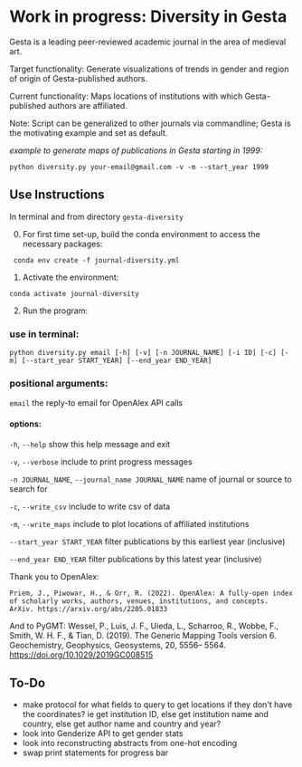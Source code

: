 # Work in progress: Diversity in Gesta

Gesta is a leading peer-reviewed academic journal in the area of medieval art.

Target functionality: Generate visualizations of trends in gender and region of origin of Gesta-published authors.

Current functionality: Maps locations of institutions with which Gesta-published authors are affiliated.

Note: Script can be generalized to other journals via commandline; Gesta is the motivating example and set as default. 

*example to generate maps of publications in Gesta starting in 1999:*
    
    python diversity.py your-email@gmail.com -v -m --start_year 1999

## Use Instructions

In terminal and from directory `gesta-diversity`

0. For first time set-up, build the conda environment to access the necessary packages:
<!--- Make code --->
     conda env create -f journal-diversity.yml

1. Activate the environment:
<!--- Make code --->
    conda activate journal-diversity

2. Run the program:

### use in terminal:
<!--- Make code --->
    python diversity.py email [-h] [-v] [-n JOURNAL_NAME] [-i ID] [-c] [-m] [--start_year START_YEAR] [--end_year END_YEAR] 

### positional arguments:
  `email`                   the reply-to email for OpenAlex API calls

#### options:

  `-h`, `--help`            show this help message and exit

  `-v`, `--verbose`         include to print progress messages

  `-n JOURNAL_NAME`, `--journal_name JOURNAL_NAME`
                        name of journal or source to search for

  `-c`, `--write_csv`       include to write csv of data

  `-m`, `--write_maps`      include to plot locations of affiliated institutions

  `--start_year START_YEAR` 
                        filter publications by this earliest year (inclusive)

  `--end_year END_YEAR`   filter publications by this latest year (inclusive)


Thank you to OpenAlex:

    Priem, J., Piwowar, H., & Orr, R. (2022). OpenAlex: A fully-open index of scholarly works, authors, venues, institutions, and concepts. ArXiv. https://arxiv.org/abs/2205.01833

And to PyGMT:
    Wessel, P., Luis, J. F., Uieda, L., Scharroo, R., Wobbe, F., Smith, W. H. F., & Tian, D. (2019). The Generic Mapping Tools version 6. Geochemistry, Geophysics, Geosystems, 20, 5556– 5564. https://doi.org/10.1029/2019GC008515

## To-Do

-  make protocol for what fields to query to get locations if they don't have the coordinates?
    ie get institution ID, else get institution name and country, else get author name and country and year?
- look into Genderize API to get gender stats
- look into reconstructing abstracts from one-hot encoding
- swap print statements for progress bar


<!--- NOTES --->
<!---- issn_l = "0016-920X" --->
<!---- source_query = "https://api.openalex.org/sources/" + args.id --->